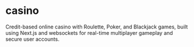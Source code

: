 # casino

Credit-based online casino with Roulette, Poker, and Blackjack games, built using Next.js and websockets for real-time multiplayer gameplay and secure user accounts.

